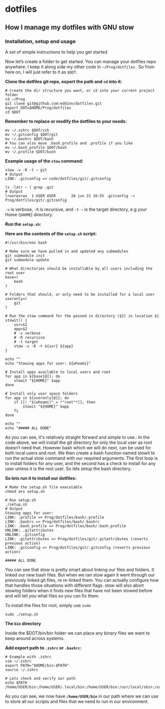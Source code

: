 # dotfiles

## How I manage my dotfiles with GNU stow

### Installation, setup and usage

A set of simple instructions to help you get started

Now let’s create a folder to get started. You can manage your dotfiles repo anywhere. I keep it along side my other code in ```~/Prog/dotfiles.``` So from here on, I will just refer to it as ```$DOT```.

**Clone the dotfiles git repo, export the path and ```cd``` into it:**

```shell
# Create the dir structure you want, or cd into your current project folder
cd ~/Prog
git clone git@github.com:eddinn/dotfiles.git
export DOT=$HOME/Prog/dotfiles
cd $DOT
```

**Remember to replace or modify the dotfiles to your needs:**

```shell
mv ~/.zshrc $DOT/zsh
mv ~/.gitconfig $DOT/git
mv ~/.bashrc $DOT/bash
# You can also move .bash_profile and .profile if you like
mv ~/.bash_profile $DOT/bash
mv ~/.profile $DOT/bash
```

**Example usage of the ``stow`` command:**

```shell
stow -v -R -t ~ git
# Output
LINK: .gitconfig => code/dotfiles/git/.gitconfig

ls -latr ~ | grep .git
# Output
lrwxrwxrwx  1 USER USER       28 jun 21 16:55 .gitconfig -> Prog/dotfiles/git/.gitconfig
```

```-v``` is verbose, ```-R``` is recursive, and ```-t ~``` is the target directory, e.g your Home (```$HOME```) directory.

**Run the ```setup.sh```:**

**Here are the contents of the ```setup.sh``` script:**

```shell
#!/usr/bin/env bash

# Make sure we have pulled in and updated any submodules
git submodule init
git submodule update

# What directories should be installable by all users including the root user
base=(
    bash
)

# Folders that should, or only need to be installed for a local user
useronly=(
    git
)

# Run the stow command for the passed in directory ($2) in location $1
stowit() {
    usr=$1
    app=$2
    # -v verbose
    # -R recursive
    # -t target
    stow -v -R -t ${usr} ${app}
}

echo ""
echo "Stowing apps for user: ${whoami}"

# Install apps available to local users and root
for app in ${base[@]}; do
    stowit "${HOME}" $app
done

# Install only user space folders
for app in ${useronly[@]}; do
    if [[! "$(whoami)" = *"root"*]]; then
        stowit "${HOME}" $app
    fi
done

echo ""
echo "##### ALL DONE"
```

As you can see, it's relatively straight forward and simple to use..
In the code above, we will install the git directory for only the local user as root doesn’t need that. However bash which we will do next, can be used for both local users and root. We then create a bash function named stowit to run the actual stow command with our required arguments.
The first loop is to install folders for any user, and the second has a check to install for any user unless it is the root user. So lets setup the bash directory.

**So lets run it to install our dotfiles:**

```shell
# Make the setup.sh file executable
chmod a+x setup.sh

# Run setup.sh
./setup.sh
# Output
Stowing apps for user:
LINK: .profile => Prog/dotfiles/bash/.profile
LINK: .bashrc => Prog/dotfiles/bash/.bashrc
LINK: .bash_profile => Prog/dotfiles/bash/.bash_profile
UNLINK: .gitattributes
UNLINK: .gitconfig
LINK: .gitattributes => Prog/dotfiles/git/.gitattributes (reverts previous action)
LINK: .gitconfig => Prog/dotfiles/git/.gitconfig (reverts previous action)

##### ALL DONE
```

You can see that stow is pretty smart about linking our files and folders. It linked our new bash files. But when we ran stow again it went through our previously linked git files, re re-linked them. You can actually configure how that handles those situations with different flags. stow will also abort stowing folders when it finds new files that have not been stowed before and will tell you what files so you can fix them.

To install the files for root, simply use ```sudo```

```shell
sudo ./setup.sh
```

**The ```bin``` directory**

Inside the $DOT/bin/bin folder we can place any binary files we want to keep around across systems.

**Add export path to ```.zshrc``` or ```.bashrc```:**

```shell
# Example with .zshrc
vim ~/.zshrc
export PATH="$HOME/bin:$PATH"
source ~/.zshrc

# Lets check and verify our path
echo $PATH
/home/USER/bin:/home/USER/.local/bin:/home/USER/bin:/usr/local/sbin:/usr/local/bin:/usr/sbin:/usr/bin:/sbin:/bin:/usr/games:/usr/local/games:/snap/bin
```

As you can see, we now have __```/home/USER/bin```__ in our path where we can use to store all our scripts and files that we need to run in our environment.
